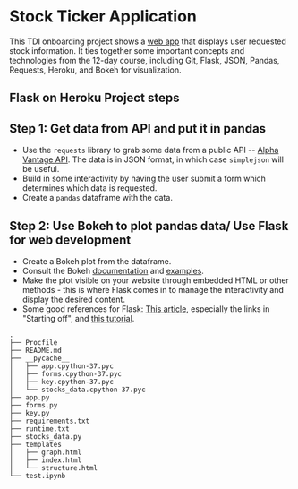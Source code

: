 # Stock Ticker Application 

This TDI onboarding project shows a [web app](https://zhuyun-maggie-xiao-stockticker.herokuapp.com/index) that displays user requested stock information. It ties together some important concepts and technologies from the 12-day course, including Git, Flask, JSON, Pandas, Requests, Heroku, and Bokeh for visualization.

## Flask on Heroku Project steps

## Step 1: Get data from API and put it in pandas
- Use the `requests` library to grab some data from a public API -- [Alpha Vantage API](https://www.alphavantage.co/documentation/#). The data is in JSON format, in which case `simplejson` will be useful.
- Build in some interactivity by having the user submit a form which determines which data is requested.
- Create a `pandas` dataframe with the data.

## Step 2: Use Bokeh to plot pandas data/ Use Flask for web development
- Create a Bokeh plot from the dataframe.
- Consult the Bokeh [documentation](http://bokeh.pydata.org/en/latest/docs/user_guide/embed.html)
  and [examples](https://github.com/bokeh/bokeh/tree/master/examples/embed).
- Make the plot visible on your website through embedded HTML or other methods - this is where Flask comes in to manage the interactivity and display the desired content.
- Some good references for Flask: [This article](https://realpython.com/blog/python/python-web-applications-with-flask-part-i/), especially the links in "Starting off", and [this tutorial](https://github.com/bev-a-tron/MyFlaskTutorial).
```
.
├── Procfile
├── README.md
├── __pycache__
│   ├── app.cpython-37.pyc
│   ├── forms.cpython-37.pyc
│   ├── key.cpython-37.pyc
│   └── stocks_data.cpython-37.pyc
├── app.py
├── forms.py
├── key.py
├── requirements.txt
├── runtime.txt
├── stocks_data.py
├── templates
│   ├── graph.html
│   ├── index.html
│   └── structure.html
└── test.ipynb

 ```
